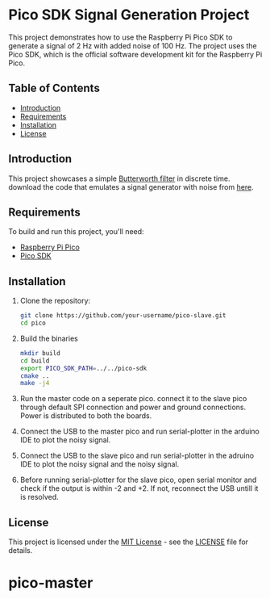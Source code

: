 # Pico SDK Signal Generation Project

This project demonstrates how to use the Raspberry Pi Pico SDK to generate a signal of 2 Hz with added noise of 100 Hz. The project uses the Pico SDK, which is the official software development kit for the Raspberry Pi Pico.

## Table of Contents

- [Introduction](#introduction)
- [Requirements](#requirements)
- [Installation](#installation)
- [License](#license)

## Introduction

This project showcases a simple [Butterworth filter](https://en.wikipedia.org/wiki/Butterworth_filter) in discrete time. download the code that emulates a signal generator with noise from [here](https://github.com/your-username/pico-master.git). 

## Requirements

To build and run this project, you'll need:

- [Raspberry Pi Pico](https://www.raspberrypi.org/products/raspberry-pi-pico/)
- [Pico SDK](https://github.com/raspberrypi/pico-sdk)

## Installation

1. Clone the repository:
   ```bash
   git clone https://github.com/your-username/pico-slave.git
   cd pico
2. Build the binaries
    ```bash
    mkdir build
    cd build
    export PICO_SDK_PATH=../../pico-sdk
    cmake ..
    make -j4

3. Run the master code on a seperate pico. connect it to the slave pico through default SPI connection and power and ground connections. Power is distributed to both the boards. 

4. Connect the USB to the master pico and run serial-plotter in the arduino IDE to plot the noisy signal.

5. Connect the USB to the slave pico and run serial-plotter in the adruino IDE to plot the noisy signal and the noisy signal.

6. Before running serial-plotter for the slave pico, open serial monitor and check if the output is within -2 and +2. If not, reconnect the USB untill it is resolved.

## License

This project is licensed under the [MIT License](LICENSE) - see the [LICENSE](LICENSE) file for details.

# pico-master
